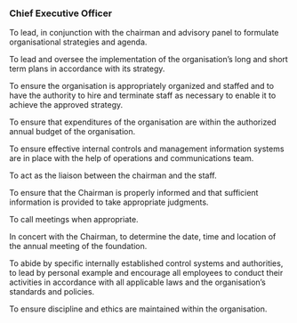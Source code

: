 
### Chief Executive Officer

To lead, in conjunction with the chairman and advisory panel to formulate organisational strategies and agenda.

To lead and oversee the implementation of the organisation’s long and short term plans in accordance with its strategy.

To ensure the organisation is appropriately organized and staffed and to have the authority to hire and terminate staff as necessary to enable it to achieve the approved strategy.

To ensure that expenditures of the organisation are within the authorized annual budget of the organisation.

To ensure effective internal controls and management information systems are in place with the help of operations and communications team.

To act as the liaison between the chairman and the staff.

To ensure that the Chairman is properly informed and that sufficient information is provided to take appropriate judgments.

To call meetings when appropriate.

In concert with the Chairman, to determine the date, time and location of the annual meeting of the foundation.

To abide by specific internally established control systems and authorities, to lead by personal example and encourage all employees to conduct their activities in accordance with all applicable laws and the
organisation’s standards and policies.

To ensure  discipline and ethics are maintained within the organisation.
